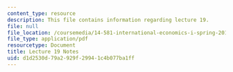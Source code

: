 ```yaml
---
content_type: resource
description: This file contains information regarding lecture 19.
file: null
file_location: /coursemedia/14-581-international-economics-i-spring-2013/d1d2530d79a2929f29941c4b077ba1ff_MIT14_581S13_classnotes19.pdf
file_type: application/pdf
resourcetype: Document
title: Lecture 19 Notes
uid: d1d2530d-79a2-929f-2994-1c4b077ba1ff
---
```


